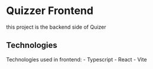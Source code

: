 # Quizzer Frontend
this project is the backend side of Quizer

## Technologies
Technologies used in frontend:
    - Typescript
    - React
    - Vite